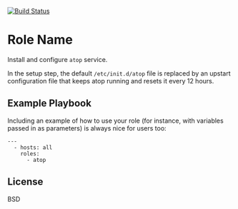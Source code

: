 [![Build Status](https://travis-ci.org/DecibelInsight/ansible-atop.svg?branch=master)](https://travis-ci.org/DecibelInsight/ansible-atop)

Role Name
=========

Install and configure `atop` service.

In the setup step, the default `/etc/init.d/atop` file is replaced by an upstart
configuration file that keeps atop running and resets it every 12 hours.

Example Playbook
----------------

Including an example of how to use your role (for instance, with variables passed in as parameters) is always nice for users too:

    ---
      - hosts: all
        roles:
          - atop

License
-------

BSD
